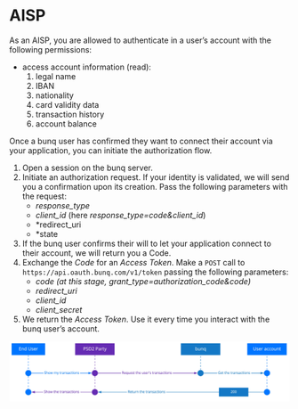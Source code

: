 # AISP

As an AISP, you are allowed to authenticate in a user’s account with the following permissions:

* access account information \(read\):
  1. legal name
  2. IBAN
  3. nationality
  4. card validity data
  5. transaction history
  6. account balance

Once a bunq user has confirmed they want to connect their account via your application, you can initiate the authorization flow.

1. Open a session on the bunq server.
2. Initiate an authorization request. If your identity is validated, we will send you a confirmation upon its creation. Pass the following parameters with the request:
   * _response\_type_
   * _client\_id_ \(here _response\_type=code&client\_id_\)
   * \*redirect\_uri
   * \*state
3. If the bunq user confirms their will to let your application connect to their account, we will return you a Code.
4. Exchange the _Code_ for an _Access Token_. Make a `POST` call to `https://api.oauth.bunq.com/v1/token` passing the following parameters:
   * _code \(at this stage, grant\_type=authorization\_code&code\)_
   * _redirect\_uri_
   * _client\_id_
   * _client\_secret_
5. We return the _Access Token_. Use it every time you interact with the bunq user’s account.

![](../../.gitbook/assets/20190313_aisp_flow.jpg)

